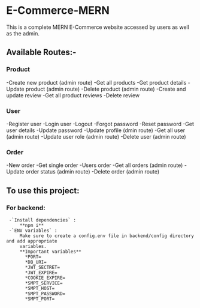 # E-Commerce-MERN
This is a complete MERN E-Commerce website accessed by users as well as the admin.

## Available Routes:-
### Product
  -Create new product (admin route)
  -Get all products 
  -Get product details
  -Update product (admin route)
  -Delete product (admin route)
  -Create and update review
  -Get all product reviews
  -Delete review
### User
  -Register user
  -Login user
  -Logout
  -Forgot password
  -Reset password
  -Get user details
  -Update password
  -Update profile (dmin route)
  -Get all user (admin route)
  -Update user role (admin route)
  -Delete user (admin route)
### Order
  -New order
  -Get single order
  -Users order
  -Get all orders (admin route)
  -Update order status (admin route)
  -Delete order (admin route)
  
  ## To use this project:
  ### For backend:
     -`Install dependencies` :
         **npm i**
     -`ENV variables` :
         Make sure to create a config.env file in backend/config directory and add appropriate 
         variables.
         **Important variables**
           *PORT=
           *DB_URI=
           *JWT_SECTRET=
           *JWT_EXPIRE=
           *COOKIE_EXPIRE=
           *SMPT_SERVICE=
           *SMPT_HOST=
           *SMPT_PASSWORD=
           *SMPT_PORT=
